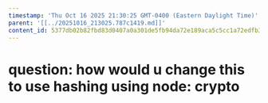 ```yaml
---
timestamp: 'Thu Oct 16 2025 21:30:25 GMT-0400 (Eastern Daylight Time)'
parent: '[[../20251016_213025.787c1419.md]]'
content_id: 5377db02b82fbd83d0407a0a301de5fb94da72e189aca5c5cc1a72edfb3bcf51
---
```


# question: how would u change this to use hashing using node: crypto
